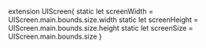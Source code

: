 extension UIScreen{
   static let screenWidth = UIScreen.main.bounds.size.width
   static let screenHeight = UIScreen.main.bounds.size.height
   static let screenSize = UIScreen.main.bounds.size
}
